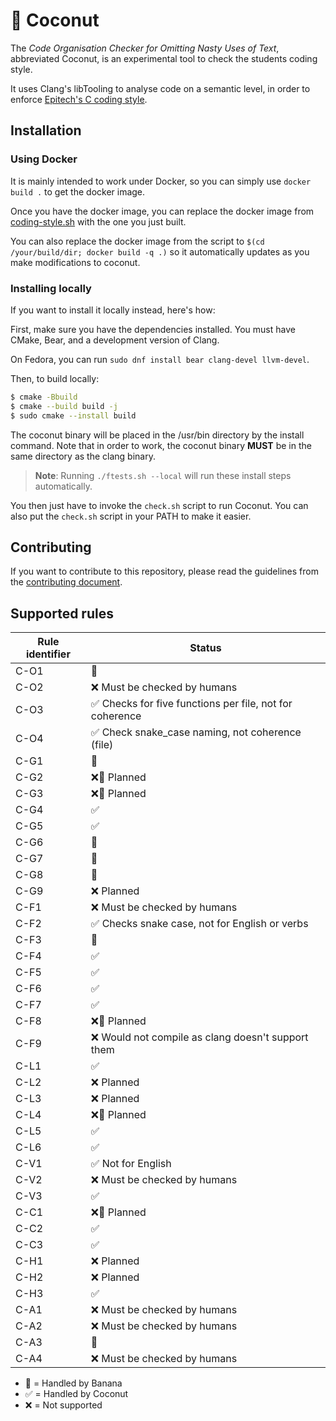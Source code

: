 # 🥥 Coconut

The *Code Organisation Checker for Omitting Nasty Uses of Text*, abbreviated Coconut, is an experimental tool to check the students coding style.

It uses Clang's libTooling to analyse code on a semantic level, in order to enforce [Epitech&#39;s C coding style](https://intra.epitech.eu/file/Public/technical-documentations/C/epitech_c_coding_style.pdf).

## Installation

### Using Docker

It is mainly intended to work under Docker, so you can simply use `docker build .` to get the docker image.

Once you have the docker image, you can replace the docker image from [coding-style.sh](https://github.com/Epitech/coding-style-checker) with the one you just built.

You can also replace the docker image from the script to `$(cd /your/build/dir; docker build -q .)` so it automatically updates as you make modifications to coconut.

### Installing locally

If you want to install it locally instead, here's how:

First, make sure you have the dependencies installed. You must have CMake, Bear, and a development version of Clang.

On Fedora, you can run `sudo dnf install bear clang-devel llvm-devel`.

Then, to build locally:

```sh
$ cmake -Bbuild
$ cmake --build build -j
$ sudo cmake --install build
```

The coconut binary will be placed in the /usr/bin directory by the install command. Note that in order to work, the coconut binary **MUST** be in the same directory as the clang binary.

> **Note**: Running `./ftests.sh --local` will run these install steps automatically.

You then just have to invoke the `check.sh` script to run Coconut. You can also put the `check.sh` script in your PATH to make it easier.

## Contributing

If you want to contribute to this repository, please read the guidelines from the [contributing document](CONTRIBUTING.md).

## Supported rules

| Rule identifier | Status                                                   |
| --------------- | -------------------------------------------------------- |
| C-O1            | 🍌                                                       |
| C-O2            | ❌ Must be checked by humans                             |
| C-O3            | ✅ Checks for five functions per file, not for coherence |
| C-O4            | ✅ Check snake_case naming, not coherence (file)         |
| C-G1            | 🍌                                                       |
| C-G2            | ❌🍌 Planned                                             |
| C-G3            | ❌🍌 Planned                                             |
| C-G4            | ✅                                                       |
| C-G5            | ✅                                                       |
| C-G6            | 🍌                                                       |
| C-G7            | 🍌                                                       |
| C-G8            | 🍌                                                       |
| C-G9            | ❌ Planned                                               |
| C-F1            | ❌ Must be checked by humans                             |
| C-F2            | ✅ Checks snake case, not for English or verbs           |
| C-F3            | 🍌                                                       |
| C-F4            | ✅                                                       |
| C-F5            | ✅                                                       |
| C-F6            | ✅                                                       |
| C-F7            | ✅                                                       |
| C-F8            | ❌🍌 Planned                                             |
| C-F9            | ❌ Would not compile as clang doesn't support them       |
| C-L1            | ✅                                                       |
| C-L2            | ❌ Planned                                               |
| C-L3            | ❌ Planned                                               |
| C-L4            | ❌🍌 Planned                                             |
| C-L5            | ✅                                                       |
| C-L6            | ✅                                                       |
| C-V1            | ✅ Not for English                                       |
| C-V2            | ❌ Must be checked by humans                             |
| C-V3            | ✅                                                       |
| C-C1            | ❌🍌 Planned                                             |
| C-C2            | ✅                                                       |
| C-C3            | ✅                                                       |
| C-H1            | ❌ Planned                                               |
| C-H2            | ❌ Planned                                               |
| C-H3            | ✅                                                       |
| C-A1            | ❌ Must be checked by humans                             |
| C-A2            | ❌ Must be checked by humans                             |
| C-A3            | 🍌                                                       |
| C-A4            | ❌ Must be checked by humans                             |

- 🍌 = Handled by Banana
- ✅ = Handled by Coconut
- ❌ = Not supported
